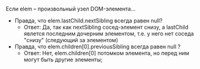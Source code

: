 Если elem – произвольный узел DOM-элемента…

+ Правда, что elem.lastChild.nextSibling всегда равен null?
  + Ответ: Да, так как nextSibling сосед-элемент снизу, а lastChild явлется последним дочерним элементом, т.е. у него нет соседа "снизу" (следующий за элементом)
+ Правда, что elem.children[0].previousSibling всегда равен null ?
  +  Ответ: Нет, elem.children[0] потомком элемента, но перед ним могут быть другие элементы;